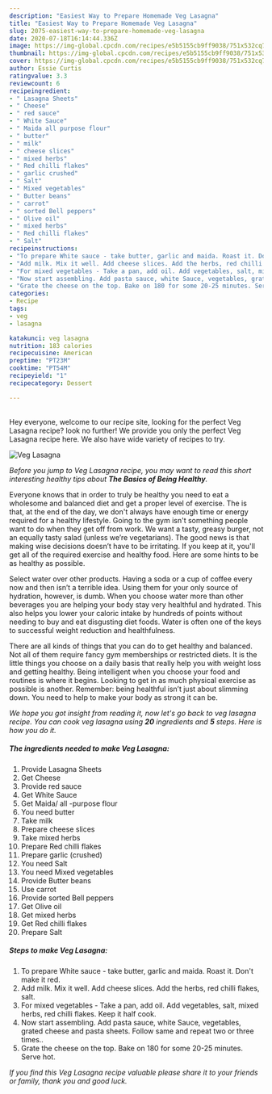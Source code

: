 ```yaml
---
description: "Easiest Way to Prepare Homemade Veg Lasagna"
title: "Easiest Way to Prepare Homemade Veg Lasagna"
slug: 2075-easiest-way-to-prepare-homemade-veg-lasagna
date: 2020-07-18T16:14:44.336Z
image: https://img-global.cpcdn.com/recipes/e5b5155cb9ff9038/751x532cq70/veg-lasagna-recipe-main-photo.jpg
thumbnail: https://img-global.cpcdn.com/recipes/e5b5155cb9ff9038/751x532cq70/veg-lasagna-recipe-main-photo.jpg
cover: https://img-global.cpcdn.com/recipes/e5b5155cb9ff9038/751x532cq70/veg-lasagna-recipe-main-photo.jpg
author: Essie Curtis
ratingvalue: 3.3
reviewcount: 6
recipeingredient:
- " Lasagna Sheets"
- " Cheese"
- " red sauce"
- " White Sauce"
- " Maida all purpose flour"
- " butter"
- " milk"
- " cheese slices"
- " mixed herbs"
- " Red chilli flakes"
- " garlic crushed"
- " Salt"
- " Mixed vegetables"
- " Butter beans"
- " carrot"
- " sorted Bell peppers"
- " Olive oil"
- " mixed herbs"
- " Red chilli flakes"
- " Salt"
recipeinstructions:
- "To prepare White sauce - take butter, garlic and maida. Roast it. Don&#39;t make it red."
- "Add milk. Mix it well. Add cheese slices. Add the herbs, red chilli flakes, salt."
- "For mixed vegetables - Take a pan, add oil. Add vegetables, salt, mixed herbs, red chilli flakes. Keep it half cook."
- "Now start assembling. Add pasta sauce, white Sauce, vegetables, grated cheese and pasta sheets. Follow same and repeat two or three times.."
- "Grate the cheese on the top. Bake on 180 for some 20-25 minutes. Serve hot."
categories:
- Recipe
tags:
- veg
- lasagna

katakunci: veg lasagna 
nutrition: 183 calories
recipecuisine: American
preptime: "PT23M"
cooktime: "PT54M"
recipeyield: "1"
recipecategory: Dessert

---
```

<br>
Hey everyone, welcome to our recipe site, looking for the perfect Veg Lasagna recipe? look no further! We provide you only the perfect Veg Lasagna recipe here. We also have wide variety of recipes to try.
<br>


![Veg Lasagna](https://img-global.cpcdn.com/recipes/e5b5155cb9ff9038/751x532cq70/veg-lasagna-recipe-main-photo.jpg)

<i>Before you jump to Veg Lasagna recipe, you may want to read this short interesting healthy tips about <strong>The Basics of Being Healthy</strong>.</i>

Everyone knows that in order to truly be healthy you need to eat a wholesome and balanced diet and get a proper level of exercise. The  is that, at the end of the day, we don't always have enough time or energy required for a healthy lifestyle. Going to the gym isn't something people want to do when they get off from work. We want a tasty, greasy burger, not an equally tasty salad (unless we’re vegetarians). The good news is that making wise decisions doesn’t have to be irritating. If you keep at it, you'll get all of the required exercise and healthy food. Here are some hints to be as healthy as possible.

Select water over other products. Having a soda or a cup of coffee every now and then isn’t a terrible idea. Using them for your only source of hydration, however, is dumb. When you choose water more than other beverages you are helping your body stay very healthful and hydrated. This also helps you lower your caloric intake by hundreds of points without needing to buy and eat disgusting diet foods. Water is often one of the keys to successful weight reduction and healthfulness.

There are all kinds of things that you can do to get healthy and balanced. Not all of them require fancy gym memberships or restricted diets. It is the little things you choose on a daily basis that really help you with weight loss and getting healthy. Being intelligent when you choose your food and routines is where it begins. Looking to get in as much physical exercise as possible is another. Remember: being healthful isn’t just about slimming down. You need to help to make your body as strong it can be. 


<i>We hope you got insight from reading it, now let's go back to veg lasagna recipe. You can cook veg lasagna using <strong>20</strong> ingredients and <strong>5</strong> steps. Here is how you do it.
</i>

##### The ingredients needed to make Veg Lasagna:

1. Provide  Lasagna Sheets
1. Get  Cheese
1. Provide  red sauce
1. Get  White Sauce
1. Get  Maida/ all -purpose flour
1. You need  butter
1. Take  milk
1. Prepare  cheese slices
1. Take  mixed herbs
1. Prepare  Red chilli flakes
1. Prepare  garlic (crushed)
1. You need  Salt
1. You need  Mixed vegetables
1. Provide  Butter beans
1. Use  carrot
1. Provide  sorted Bell peppers
1. Get  Olive oil
1. Get  mixed herbs
1. Get  Red chilli flakes
1. Prepare  Salt


##### Steps to make Veg Lasagna:

1. To prepare White sauce - take butter, garlic and maida. Roast it. Don&#39;t make it red.
1. Add milk. Mix it well. Add cheese slices. Add the herbs, red chilli flakes, salt.
1. For mixed vegetables - Take a pan, add oil. Add vegetables, salt, mixed herbs, red chilli flakes. Keep it half cook.
1. Now start assembling. Add pasta sauce, white Sauce, vegetables, grated cheese and pasta sheets. Follow same and repeat two or three times..
1. Grate the cheese on the top. Bake on 180 for some 20-25 minutes. Serve hot.


<i>If you find this Veg Lasagna recipe valuable please share it to your friends or family, thank you and good luck.</i>
